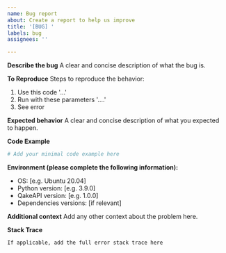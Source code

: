 ```yaml
---
name: Bug report
about: Create a report to help us improve
title: '[BUG] '
labels: bug
assignees: ''

---
```


**Describe the bug**
A clear and concise description of what the bug is.

**To Reproduce**
Steps to reproduce the behavior:
1. Use this code '...'
2. Run with these parameters '....'
3. See error

**Expected behavior**
A clear and concise description of what you expected to happen.

**Code Example**
```python
# Add your minimal code example here
```

**Environment (please complete the following information):**
 - OS: [e.g. Ubuntu 20.04]
 - Python version: [e.g. 3.9.0]
 - QakeAPI version: [e.g. 1.0.0]
 - Dependencies versions: [if relevant]

**Additional context**
Add any other context about the problem here.

**Stack Trace**
```
If applicable, add the full error stack trace here
``` 